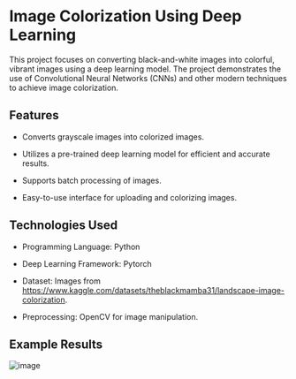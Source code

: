 # Image Colorization Using Deep Learning

This project focuses on converting black-and-white images into colorful, vibrant images using a deep learning model.
The project demonstrates the use of Convolutional Neural Networks (CNNs) and other modern techniques to achieve image colorization.

## Features

* Converts grayscale images into colorized images.

* Utilizes a pre-trained deep learning model for efficient and accurate results.

* Supports batch processing of images.
  
* Easy-to-use interface for uploading and colorizing images.

## Technologies Used

* Programming Language: Python

* Deep Learning Framework: Pytorch

* Dataset: Images from https://www.kaggle.com/datasets/theblackmamba31/landscape-image-colorization.

* Preprocessing: OpenCV for image manipulation.

## Example Results

![image](https://github.com/user-attachments/assets/cd236705-7b0d-43f0-9b43-ec1f57397a2e)

